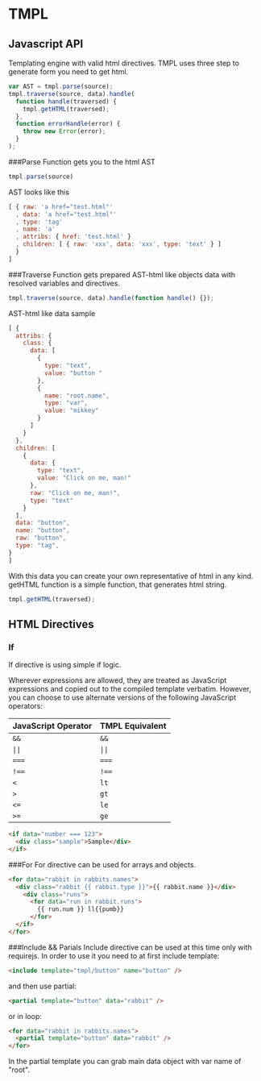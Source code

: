 # TMPL
## Javascript API
Templating engine with valid html directives. TMPL uses three step to generate form you need to get html.
```javascript
var AST = tmpl.parse(source);
tmpl.traverse(source, data).handle(
  function handle(traversed) {
    tmpl.getHTML(traversed);
  },
  function errorHandle(error) {
    throw new Error(error);
  }
);
```
###Parse 
Function gets you to the html AST
```javascript 
tmpl.parse(source) 
``` 
AST looks like this 
```javascript
[ { raw: 'a href="test.html"'
  , data: 'a href="test.html"'
  , type: 'tag'
  , name: 'a'
  , attribs: { href: 'test.html' }
  , children: [ { raw: 'xxx', data: 'xxx', type: 'text' } ]
  }
]
```
###Traverse 
Function gets prepared AST-html like objects data with resolved variables and directives.
```javascript
tmpl.traverse(source, data).handle(function handle() {});
```
AST-html like data sample
```javascript
[ {
  attribs: {
    class: {
      data: [
        {
          type: "text",
          value: "button "
        },
        {
          name: "root.name",
          type: "var",
          value: "mikkey"
        }
      ]
    }
  },
  children: [
    {
      data: {
        type: "text",
        value: "Click on me, man!"
      },
      raw: "Click on me, man!",
      type: "text"
    }
  ],
  data: "button",
  name: "button",
  raw: "button",
  type: "tag",
}
]
```
With this data you can create your own representative of html in any kind.
getHTML function is a simple function, that generates html string.
```javascript
tmpl.getHTML(traversed);
```
## HTML Directives
### If
If directive is using simple if logic.

Wherever expressions are allowed, they are treated as JavaScript expressions and copied out to the compiled template verbatim. However, you can choose to use alternate versions of the following JavaScript operators:

JavaScript Operator | TMPL Equivalent
------------------- | -----------------
`&&`                 | `&&`
<code>&#124;&#124;</code>                | <code>&#124;&#124;</code>
`===`               | `===`
`!==`               | `!==`
`<`                 | `lt`
`>`                 | `gt`
`<=`                | `le`
`>=`                | `ge`

```html
<if data="number === 123">
  <div class="sample">Sample</div>
</if>
```
###For
For directive can be used for arrays and objects.
```html
<for data="rabbit in rabbits.names">
  <div class="rabbit {{ rabbit.type }}">{{ rabbit.name }}</div>
    <div class="runs">
      <for data="run in rabbit.runs">
        {{ run.num }} ll{{pumb}}
      </for>
  </if>
</for>
```
###Include && Parials
Include directive can be used at this time only with requirejs. In order to use it you need to at first include template:
```html
<include template="tmpl/button" name="button" />
```
and then use partial:
```html
<partial template="button" data="rabbit" />
```
or in loop:
```html
<for data="rabbit in rabbits.names">
  <partial template="button" data="rabbit" />
</for>
```
In the partial template you can grab main data object with var name of "root".




